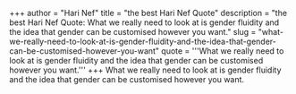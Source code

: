 +++
author = "Hari Nef"
title = "the best Hari Nef Quote"
description = "the best Hari Nef Quote: What we really need to look at is gender fluidity and the idea that gender can be customised however you want."
slug = "what-we-really-need-to-look-at-is-gender-fluidity-and-the-idea-that-gender-can-be-customised-however-you-want"
quote = '''What we really need to look at is gender fluidity and the idea that gender can be customised however you want.'''
+++
What we really need to look at is gender fluidity and the idea that gender can be customised however you want.
